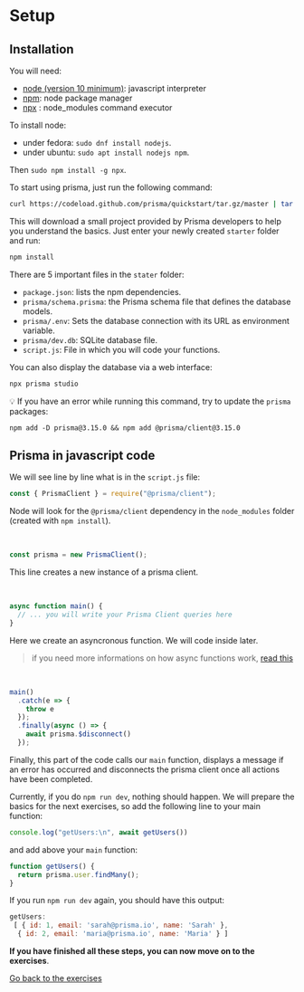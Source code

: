 # Setup

## Installation

You will need:
- [node (version 10 minimum)](https://github.com/nodejs/node): javascript interpreter
- [npm](https://www.npmjs.com/): node package manager
- [npx](https://www.npmjs.com/package/npx) : node_modules command executor

To install node:
- under fedora: `sudo dnf install nodejs`.
- under ubuntu: `sudo apt install nodejs npm`.

Then `sudo npm install -g npx`.

To start using prisma, just run the following command:
```bash
curl https://codeload.github.com/prisma/quickstart/tar.gz/master | tar -xz --strip=2 quickstart-master/javascript/starter
```

This will download a small project provided by Prisma developers to help you understand the basics. Just enter your newly created `starter` folder and run:

```sh
npm install
```

There are 5 important files in the `stater` folder:

- `package.json`: lists the npm dependencies.
- `prisma/schema.prisma`: the Prisma schema file that defines the database models.
- `prisma/.env`: Sets the database connection with its URL as environment variable.
- `prisma/dev.db`: SQLite database file.
- `script.js`: File in which you will code your functions.

You can also display the database via a web interface:
```sh
npx prisma studio
```
:bulb: If you have an error while running this command, try to update the `prisma` packages:
```
npm add -D prisma@3.15.0 && npm add @prisma/client@3.15.0
```

## Prisma in javascript code

We will see line by line what is in the `script.js` file:
```js
const { PrismaClient } = require("@prisma/client");
```

Node will look for the `@prisma/client` dependency in the `node_modules` folder (created with `npm install`).

<br>

```js
const prisma = new PrismaClient();
```
This line creates a new instance of a prisma client.

<br>

```js
async function main() {
  // ... you will write your Prisma Client queries here
}
```
Here we create an asyncronous function. We will code inside later.
> if you need more informations on how async functions work, [read this](https://developer.mozilla.org/en-US/docs/Web/JavaScript/Reference/Statements/async_function)

<br>

```js
main()
  .catch(e => {
    throw e
  });
  .finally(async () => {
    await prisma.$disconnect()
  });
```

Finally, this part of the code calls our `main` function, displays a message if an error has occurred and disconnects the prisma client once all actions have been completed.

Currently, if you do `npm run dev`, nothing should happen. We will prepare the basics for the next exercises, so add the following line to your main function:
```js
console.log("getUsers:\n", await getUsers())
```

and add above your `main` function:
```js
function getUsers() {
  return prisma.user.findMany();
}
```

If you run `npm run dev` again, you should have this output:
```js
getUsers:
 [ { id: 1, email: 'sarah@prisma.io', name: 'Sarah' },
  { id: 2, email: 'maria@prisma.io', name: 'Maria' } ]
```

**If you have finished all these steps, you can now move on to the exercises**.

[Go back to the exercises](./README.md)
